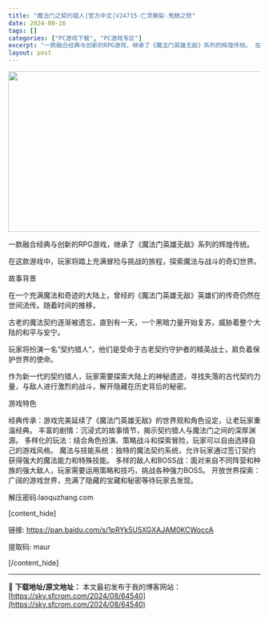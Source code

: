 ```yaml
---
title: "魔法门之契约猎人|官方中文|V24715-亡灵撕裂-鬼魅之怒"
date: 2024-08-16
tags: []
categories: ["PC游戏下载", "PC游戏专区"]
excerpt: "一款融合经典与创新的RPG游戏，继承了《魔法门英雄无敌》系列的辉煌传统。 在这款游戏中，玩家将踏上充满冒险与挑战的旅程，探索魔法与战斗的奇幻世界。 故事背景 在一个充满魔法和奇迹的大陆上，曾经的《魔法门英雄无敌》英雄们的传奇仍然在世间流传。随着时间的推移， 古老的魔法契约逐渐被遗忘，直到有一天，一个&hellip;"
layout: post
---
```


<img class="aligncenter size-full wp-image-64541" src="https://sky.sfcrom.com/wp-content/uploads/2024/08/2024081613155571.webp" alt="" width="570" height="321" />

一款融合经典与创新的RPG游戏，继承了《魔法门英雄无敌》系列的辉煌传统。

在这款游戏中，玩家将踏上充满冒险与挑战的旅程，探索魔法与战斗的奇幻世界。

故事背景

在一个充满魔法和奇迹的大陆上，曾经的《魔法门英雄无敌》英雄们的传奇仍然在世间流传。随着时间的推移，

古老的魔法契约逐渐被遗忘，直到有一天，一个黑暗力量开始复苏，威胁着整个大陆的和平与安宁。

玩家将扮演一名“契约猎人”，他们是受命于古老契约守护者的精英战士，肩负着保护世界的使命。

作为新一代的契约猎人，玩家需要探索大陆上的神秘遗迹，寻找失落的古代契约力量，与敌人进行激烈的战斗，解开隐藏在历史背后的秘密。

游戏特色

经典传承：游戏完美延续了《魔法门英雄无敌》的世界观和角色设定，让老玩家重温经典。
丰富的剧情：沉浸式的故事情节，揭示契约猎人与魔法门之间的深厚渊源。
多样化的玩法：结合角色扮演、策略战斗和探索冒险，玩家可以自由选择自己的游戏风格。
魔法与技能系统：独特的魔法契约系统，允许玩家通过签订契约获得强大的魔法能力和特殊技能。
多样的敌人和BOSS战：面对来自不同阵营和种族的强大敌人，玩家需要运用策略和技巧，挑战各种强力BOSS。
开放世界探索：广阔的游戏世界，充满了隐藏的宝藏和秘密等待玩家去发现。

解压密码:laoquzhang.com

[content_hide]

链接: <a href="https://pan.baidu.com/s/1pRYk5U5XGXAJAM0KCWoccA">https://pan.baidu.com/s/1pRYk5U5XGXAJAM0KCWoccA</a>

提取码: maur

[/content_hide]

---
📖 **下载地址/原文地址：** 本文最初发布于我的博客网站：[https://sky.sfcrom.com/2024/08/64540](https://sky.sfcrom.com/2024/08/64540)
